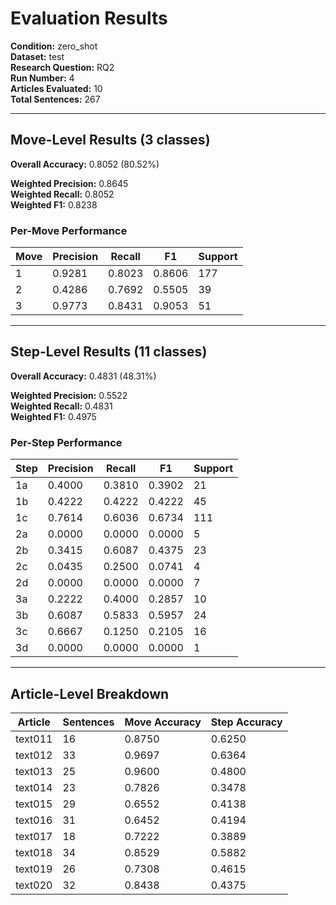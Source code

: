 # Evaluation Results

**Condition:** zero_shot  
**Dataset:** test  
**Research Question:** RQ2  
**Run Number:** 4  
**Articles Evaluated:** 10  
**Total Sentences:** 267  

---

## Move-Level Results (3 classes)

**Overall Accuracy:** 0.8052 (80.52%)  

**Weighted Precision:** 0.8645  
**Weighted Recall:** 0.8052  
**Weighted F1:** 0.8238  

### Per-Move Performance

| Move | Precision | Recall | F1 | Support |
|------|-----------|--------|----|---------|
| 1 | 0.9281 | 0.8023 | 0.8606 | 177 |
| 2 | 0.4286 | 0.7692 | 0.5505 | 39 |
| 3 | 0.9773 | 0.8431 | 0.9053 | 51 |

---

## Step-Level Results (11 classes)

**Overall Accuracy:** 0.4831 (48.31%)  

**Weighted Precision:** 0.5522  
**Weighted Recall:** 0.4831  
**Weighted F1:** 0.4975  

### Per-Step Performance

| Step | Precision | Recall | F1 | Support |
|------|-----------|--------|----|---------|
| 1a | 0.4000 | 0.3810 | 0.3902 | 21 |
| 1b | 0.4222 | 0.4222 | 0.4222 | 45 |
| 1c | 0.7614 | 0.6036 | 0.6734 | 111 |
| 2a | 0.0000 | 0.0000 | 0.0000 | 5 |
| 2b | 0.3415 | 0.6087 | 0.4375 | 23 |
| 2c | 0.0435 | 0.2500 | 0.0741 | 4 |
| 2d | 0.0000 | 0.0000 | 0.0000 | 7 |
| 3a | 0.2222 | 0.4000 | 0.2857 | 10 |
| 3b | 0.6087 | 0.5833 | 0.5957 | 24 |
| 3c | 0.6667 | 0.1250 | 0.2105 | 16 |
| 3d | 0.0000 | 0.0000 | 0.0000 | 1 |

---

## Article-Level Breakdown

| Article | Sentences | Move Accuracy | Step Accuracy |
|---------|-----------|---------------|---------------|
| text011 | 16 | 0.8750 | 0.6250 |
| text012 | 33 | 0.9697 | 0.6364 |
| text013 | 25 | 0.9600 | 0.4800 |
| text014 | 23 | 0.7826 | 0.3478 |
| text015 | 29 | 0.6552 | 0.4138 |
| text016 | 31 | 0.6452 | 0.4194 |
| text017 | 18 | 0.7222 | 0.3889 |
| text018 | 34 | 0.8529 | 0.5882 |
| text019 | 26 | 0.7308 | 0.4615 |
| text020 | 32 | 0.8438 | 0.4375 |
